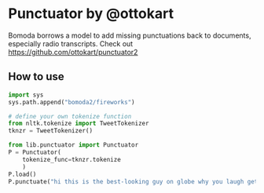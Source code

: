 # Punctuator by @ottokart

Bomoda borrows a model to add missing punctuations back to documents, especially radio transcripts.
Check out https://github.com/ottokart/punctuator2

## How to use

```python
import sys
sys.path.append("bomoda2/fireworks")

# define your own tokenize function
from nltk.tokenize import TweetTokenizer
tknzr = TweetTokenizer()

from lib.punctuator import Punctuator
P = Punctuator(
    tokenize_func=tknzr.tokenize
    )
P.load()
P.punctuate("hi this is the best-looking guy on globe why you laugh get lost")
```
